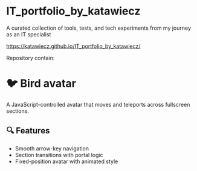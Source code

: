 # IT_portfolio_by_katawiecz
A curated collection of tools, tests, and tech experiments from my journey as an IT specialist

https://katawiecz.github.io/IT_portfolio_by_katawiecz/

Repository contain:

# 🐦 Bird avatar

A JavaScript-controlled avatar that moves and teleports across fullscreen sections.

## 🔍 Features
- Smooth arrow-key navigation
- Section transitions with portal logic
- Fixed-position avatar with animated style

